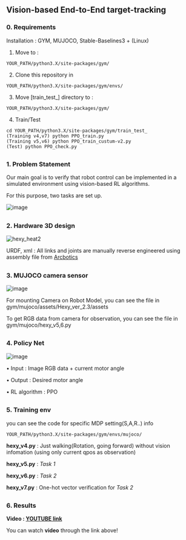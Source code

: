 ## Vision-based End-to-End target-tracking

### 0. Requirements
 Installation : GYM, MUJOCO, Stable-Baselines3 + (Linux)

  1. Move to :

    YOUR_PATH/python3.X/site-packages/gym/

  2. Clone this repository in

    YOUR_PATH/python3.X/site-packages/gym/envs/
    
  3. Move [train_test_] directory to :

    YOUR_PATH/python3.X/site-packages/gym/
    
  4. Train/Test

    cd YOUR_PATH/python3.X/site-packages/gym/train_test_
    (Training v4,v7) python PPO_train.py
    (Training v5,v6) python PPO_train_custum-v2.py
    (Test) python PPO_check.py
    
    
##
### 1. Problem Statement

Our main goal is to verify that robot control can be implemented in a simulated environment using vision-based RL algorithms.

For this purpose, two tasks are set up.


![image](https://user-images.githubusercontent.com/74540268/179348883-e2e23c23-31f5-40ec-bd59-769db91b549f.png)

##
### 2. Hardware 3D design

![hexy_heat2](https://user-images.githubusercontent.com/74540268/169944721-46a89900-eaed-4b17-b6cb-a4496fd48ab6.PNG)

URDF, xml : All links and joints are manually reverse engineered using assembly file from [Arcbotics](http://arcbotics.com/products/hexy/) 

##
### 3. MUJOCO camera sensor
![image](https://user-images.githubusercontent.com/74540268/179350874-c0dfab51-01d5-4d2c-8a16-8684bcc4f9b1.png)

For mounting Camera on Robot Model, you can see the file in gym/mujoco/assets/Hexy_ver_2.3/assets

To get RGB data from camera for observation, you can see the file in gym/mujoco/hexy_v5,6.py


##
### 4. Policy Net

![image](https://user-images.githubusercontent.com/74540268/179349101-6eb8b4ff-d24e-486e-99dd-2e28ca9d6620.png)


• Input : Image RGB data + current motor angle


• Output : Desired motor angle

• RL algorithm : PPO


##
### 5. Training env
you can see the code for specific MDP setting(S,A,R..) info

    YOUR_PATH/python3.X/site-packages/gym/envs/mujoco/


**hexy_v4.py** : Just walking(Rotation, going forward) without vision infomation (using only current qpos as observation)

**hexy_v5.py** : *Task 1*

**hexy_v6.py** : *Task 2*

**hexy_v7.py** : One-hot vector verification for *Task 2*

 
##
### 6. Results


**Video : [YOUTUBE link](https://youtu.be/kn1GcEtVa3g)**

You can watch **video** through the link above!



##
